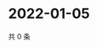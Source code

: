 # 2022-01-05

共 0 条

<!-- BEGIN WEIBO -->
<!-- 最后更新时间 Wed Jan 05 2022 17:12:35 GMT+0800 (China Standard Time) -->

<!-- END WEIBO -->
